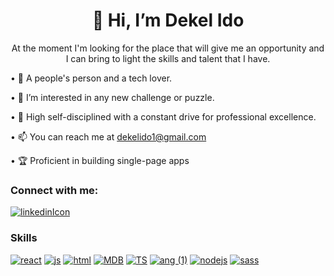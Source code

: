 <h1 align="center">👋 Hi, I’m Dekel Ido</h1>
<p width="40" height="40" align="center">At the moment I'm looking for the place that will give me an opportunity and I can bring to light the skills and talent that I have. </p>

•  🧲 A people's person and a tech lover.

•  👀 I’m interested in any new challenge or puzzle.

•  🎯 High self-disciplined with a constant drive for professional excellence. 
 
•  📫 You can reach me at dekelido1@gmail.com

•  🏆 Proficient in building single-page apps

### Connect with me:
 [![linkedinIcon](https://user-images.githubusercontent.com/109578899/198277403-18cd3cde-7b46-41cd-a070-bab472e66a4d.png)](https://skyllo.herokuapp.com "Skyllo link")
 
### Skills


[![react](https://user-images.githubusercontent.com/109578899/198281193-8e99543e-a49d-4e95-bf1e-267a2df365d9.png)](https://reactjs.org/ "react link")
[![js](https://user-images.githubusercontent.com/109578899/198281694-506f1401-fa24-4205-ac2f-e1fe11ea4e94.png)](https://developer.mozilla.org/en-US/docs/Web/JavaScript "js link")
[![html](https://user-images.githubusercontent.com/109578899/198281883-d8a9d754-2141-4411-8f1b-db7fc19084ee.png)](https://www.w3.org/standards/ "html link")
[![MDB](https://user-images.githubusercontent.com/109578899/198282056-79feb9f6-9355-4269-a9f0-e2074ec2e5be.png)](https://www.mongodb.com/ "mongo link")
[![TS](https://user-images.githubusercontent.com/109578899/198282179-2442fe6a-c834-4597-8e10-cd282eb3819d.png)](https://www.typescriptlang.org/ "typescript link")
[![ang (1)](https://user-images.githubusercontent.com/109578899/198282305-bd229e9b-9c94-4415-ae7a-6fc89d388705.png)](https://angular.io/ "angular link")
[![nodejs](https://user-images.githubusercontent.com/109578899/198282496-54989a33-f7e3-4586-ae58-146e627b5255.png)](https://nodejs.org/en/ "node link")
[![sass](https://user-images.githubusercontent.com/109578899/198282635-3c39aa60-dc0c-4c6b-b94d-13c76ba48ff5.png)](https://sass-lang.com/ "sass link")




